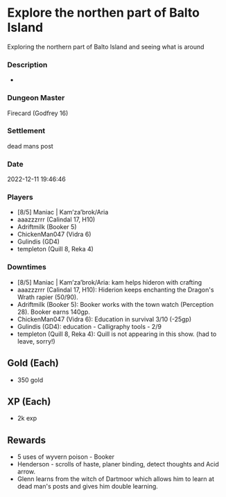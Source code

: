 # Explore the northen part of Balto Island
Exploring the northern part of Balto Island and seeing what is around
### Description
-
### Dungeon Master
Firecard (Godfrey 16)
### Settlement
dead mans post
### Date
2022-12-11 19:46:46
### Players
* [8/5] Maniac | Kam’za’brok/Aria
* aaazzzrrr (Calindal 17, H10)
* Adriftmilk (Booker 5)
* ChickenMan047 (Vidra 6)
* Gulindis (GD4)
* templeton (Quill 8, Reka 4)
### Downtimes
* [8/5] Maniac | Kam’za’brok/Aria: kam helps hideron with crafting
* aaazzzrrr (Calindal 17, H10): Hiderion keeps enchanting the Dragon's Wrath rapier (50/90).
* Adriftmilk (Booker 5): Booker works with the town watch (Perception 28). Booker earns 140gp.
* ChickenMan047 (Vidra 6): Education in survival 3/10 (-25gp)
* Gulindis (GD4): education - Calligraphy tools - 2/9
* templeton (Quill 8, Reka 4): Quill is not appearing in this show. (had to leave, sorry!)
## Gold (Each)
* 350 gold
## XP (Each)
* 2k exp
## Rewards
* 5 uses of wyvern poison - Booker
* Henderson - scrolls of haste, planer binding, detect thoughts and Acid arrow.
* Glenn learns from the witch of Dartmoor which allows him to learn at dead man's posts and gives him double learning.